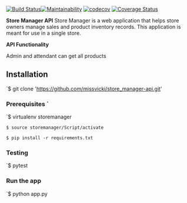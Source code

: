 
[![**Build Status**](https://travis-ci.org/missvicki/store_manager-api.svg?branch=161204537-admin-attendant-get-all-products)](https://travis-ci.org/missvicki/store_manager-api )[![Maintainability](https://api.codeclimate.com/v1/badges/a68f287f8f7b9bf13c07/maintainability)](https://codeclimate.com/github/missvicki/store_manager-api/maintainability) [![codecov](https://codecov.io/gh/missvicki/store_manager-api/branch/161204537-admin-attendant-get-all-products/graph/badge.svg)](https://codecov.io/gh/missvicki/store_manager-api) [![Coverage Status](https://coveralls.io/repos/github/missvicki/store_manager-api/badge.svg?branch=161204537-admin-attendant-get-all-products)](https://coveralls.io/github/missvicki/store_manager-api?branch=161204537-admin-attendant-get-all-products)


**Store Manager API** 
Store Manager is a web application that helps store owners manage sales and product inventory records. This application is meant for use in a single store.    


**API Functionality**

Admin and attendant can get all products

## Installation
`$ git clone 'https://github.com/missvicki/store_manager-api.git'


### Prerequisites `

`$ virtualenv storemanager

`$ source storemanager/Script/activate`

`$ pip install -r requirements.txt`

### Testing
`$ pytest 

### Run the app

`$ python app.py




